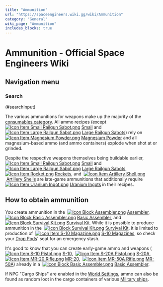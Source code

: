 ```yaml
---
title: "Ammunition"
url: "https://spaceengineers.wiki.gg/wiki/Ammunition"
category: "General"
wiki_page: "Ammunition"
includes_blocks: true
---
```


# Ammunition - Official Space Engineers Wiki

## Navigation menu

### Search

(#searchInput)

The various ammunitions for weapons make up the majority of the [consumables category](https://spaceengineers.wiki.gg/wiki/Consumable "Consumable"). All ammo recipes (except  [![Icon Item Small Railgun Sabot.png](https://spaceengineers.wiki.gg/images/thumb/Icon_Item_Small_Railgun_Sabot.png/21px-Icon_Item_Small_Railgun_Sabot.png?267273)](https://spaceengineers.wiki.gg/wiki/Small_Railgun_Sabot "Small Railgun Sabot") [Small](https://spaceengineers.wiki.gg/wiki/Small_Railgun_Sabot "Small Railgun Sabot") and  [![Icon Item Large Railgun Sabot.png](https://spaceengineers.wiki.gg/images/thumb/Icon_Item_Large_Railgun_Sabot.png/21px-Icon_Item_Large_Railgun_Sabot.png?b3e7e5)](https://spaceengineers.wiki.gg/wiki/Large_Railgun_Sabot "Large Railgun Sabot") [Large Railgun Sabots](https://spaceengineers.wiki.gg/wiki/Large_Railgun_Sabot "Large Railgun Sabot")) rely on  [![Icon Item Magnesium Powder.png](https://spaceengineers.wiki.gg/images/thumb/Icon_Item_Magnesium_Powder.png/21px-Icon_Item_Magnesium_Powder.png?56ae33)](https://spaceengineers.wiki.gg/wiki/Magnesium_Powder "Magnesium Powder") [Magnesium Powder](https://spaceengineers.wiki.gg/wiki/Magnesium_Powder "Magnesium Powder") and all magnesium-based ammo (and ammo containers) explode when shot at or grinded.

Despite the respective weapons themselves being buildable earlier,  [![Icon Item Small Railgun Sabot.png](https://spaceengineers.wiki.gg/images/thumb/Icon_Item_Small_Railgun_Sabot.png/21px-Icon_Item_Small_Railgun_Sabot.png?267273)](https://spaceengineers.wiki.gg/wiki/Small_Railgun_Sabot "Small Railgun Sabot") [Small](https://spaceengineers.wiki.gg/wiki/Small_Railgun_Sabot "Small Railgun Sabot") and  [![Icon Item Large Railgun Sabot.png](https://spaceengineers.wiki.gg/images/thumb/Icon_Item_Large_Railgun_Sabot.png/21px-Icon_Item_Large_Railgun_Sabot.png?b3e7e5)](https://spaceengineers.wiki.gg/wiki/Large_Railgun_Sabot "Large Railgun Sabot") [Large Railgun Sabots](https://spaceengineers.wiki.gg/wiki/Large_Railgun_Sabot "Large Railgun Sabot"),  [![Icon Item Rocket.png](https://spaceengineers.wiki.gg/images/thumb/Icon_Item_Rocket.png/21px-Icon_Item_Rocket.png?8e4978)](https://spaceengineers.wiki.gg/wiki/Rocket "Rocket") [Rockets](https://spaceengineers.wiki.gg/wiki/Rocket "Rocket"), and  [![Icon Item Artillery Shell.png](https://spaceengineers.wiki.gg/images/thumb/Icon_Item_Artillery_Shell.png/21px-Icon_Item_Artillery_Shell.png?a1ce02)](https://spaceengineers.wiki.gg/wiki/Artillery_Shell "Artillery Shell") [Artillery Shells](https://spaceengineers.wiki.gg/wiki/Artillery_Shell "Artillery Shell") are late-game ammunitions that additionally require  [![Icon Item Uranium Ingot.png](https://spaceengineers.wiki.gg/images/thumb/Icon_Item_Uranium_Ingot.png/21px-Icon_Item_Uranium_Ingot.png?750d14)](https://spaceengineers.wiki.gg/wiki/Uranium_Ingot "Uranium Ingot") [Uranium Ingots](https://spaceengineers.wiki.gg/wiki/Uranium_Ingot "Uranium Ingot") in their recipes.

## How to obtain ammunition

You create ammunition in the  [![Icon Block Assembler.png](https://spaceengineers.wiki.gg/images/thumb/Icon_Block_Assembler.png/21px-Icon_Block_Assembler.png?ceefab)](https://spaceengineers.wiki.gg/wiki/Assembler "Assembler") [Assembler](https://spaceengineers.wiki.gg/wiki/Assembler "Assembler"),  [![Icon Block Basic Assembler.png](https://spaceengineers.wiki.gg/images/thumb/Icon_Block_Basic_Assembler.png/21px-Icon_Block_Basic_Assembler.png?8d0c2d)](https://spaceengineers.wiki.gg/wiki/Basic_Assembler "Basic Assembler") [Basic Assembler](https://spaceengineers.wiki.gg/wiki/Basic_Assembler "Basic Assembler"), and  [![Icon Block Survival Kit.png](https://spaceengineers.wiki.gg/images/thumb/Icon_Block_Survival_Kit.png/21px-Icon_Block_Survival_Kit.png?ac91f9)](https://spaceengineers.wiki.gg/wiki/Survival_Kit "Survival Kit") [Survival Kit](https://spaceengineers.wiki.gg/wiki/Survival_Kit "Survival Kit"). While it is possible to produce ammunition in the  [![Icon Block Survival Kit.png](https://spaceengineers.wiki.gg/images/thumb/Icon_Block_Survival_Kit.png/21px-Icon_Block_Survival_Kit.png?ac91f9)](https://spaceengineers.wiki.gg/wiki/Survival_Kit "Survival Kit") [Survival Kit](https://spaceengineers.wiki.gg/wiki/Survival_Kit "Survival Kit"), it is limited to production of  [![Icon Item S-10 Magazine.png](https://spaceengineers.wiki.gg/images/thumb/Icon_Item_S-10_Magazine.png/21px-Icon_Item_S-10_Magazine.png?5057ac)](https://spaceengineers.wiki.gg/wiki/S-10_Magazine "S-10 Magazine") [S-10 Magazines](https://spaceengineers.wiki.gg/wiki/S-10_Magazine "S-10 Magazine"), so check your [Drop Pods](https://spaceengineers.wiki.gg/wiki/Drop_Pods "Drop Pods")' seat for an emergency stash.

It's good to know that you can create early-game ammo and weapons ( [![Icon Item S-10 Pistol.png](https://spaceengineers.wiki.gg/images/thumb/Icon_Item_S-10_Pistol.png/21px-Icon_Item_S-10_Pistol.png?7a64be)](https://spaceengineers.wiki.gg/wiki/S-10 "S-10") [S-10](https://spaceengineers.wiki.gg/wiki/S-10 "S-10"),  [![Icon Item S-20A Pistol.png](https://spaceengineers.wiki.gg/images/thumb/Icon_Item_S-20A_Pistol.png/21px-Icon_Item_S-20A_Pistol.png?f1ba1a)](https://spaceengineers.wiki.gg/wiki/S-20A "S-20A") [S-20A](https://spaceengineers.wiki.gg/wiki/S-20A "S-20A"),  [![Icon Item MR-20 Rifle.png](https://spaceengineers.wiki.gg/images/thumb/Icon_Item_MR-20_Rifle.png/21px-Icon_Item_MR-20_Rifle.png?9e17b7)](https://spaceengineers.wiki.gg/wiki/MR-20 "MR-20") [MR-20](https://spaceengineers.wiki.gg/wiki/MR-20 "MR-20"),  [![Icon Item MR-50A Rifle.png](https://spaceengineers.wiki.gg/images/thumb/Icon_Item_MR-50A_Rifle.png/21px-Icon_Item_MR-50A_Rifle.png?38077f)](https://spaceengineers.wiki.gg/wiki/MR-50A "MR-50A") [MR-50A](https://spaceengineers.wiki.gg/wiki/MR-50A "MR-50A")) already in a  [![Icon Block Basic Assembler.png](https://spaceengineers.wiki.gg/images/thumb/Icon_Block_Basic_Assembler.png/21px-Icon_Block_Basic_Assembler.png?8d0c2d)](https://spaceengineers.wiki.gg/wiki/Basic_Assembler "Basic Assembler") [Basic Assembler](https://spaceengineers.wiki.gg/wiki/Basic_Assembler "Basic Assembler").

If NPC "Cargo Ships" are enabled in the [World Settings](https://spaceengineers.wiki.gg/wiki/World_Settings "World Settings"), ammo can also be found as random loot in the cargo containers of various [Military ships](https://spaceengineers.wiki.gg/wiki/Pre-Built_Ship "Pre-Built Ship").
